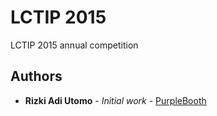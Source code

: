 # LCTIP 2015

LCTIP 2015 annual competition

## Authors

* **Rizki Adi Utomo** - *Initial work* - [PurpleBooth](https://github.com/Alumunia)


